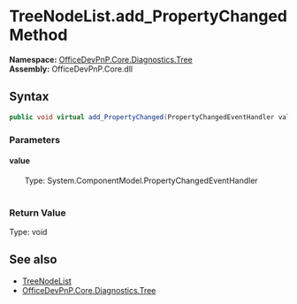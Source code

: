 # TreeNodeList.add_PropertyChanged Method  
  

**Namespace:** [OfficeDevPnP.Core.Diagnostics.Tree](OfficeDevPnP.Core.Diagnostics.Tree.md)  
**Assembly:** OfficeDevPnP.Core.dll  
## Syntax
```C#
public void virtual add_PropertyChanged(PropertyChangedEventHandler value)
```
### Parameters
#### value  
&emsp;&emsp;Type: System.ComponentModel.PropertyChangedEventHandler  
&emsp;&emsp;  

  

### Return Value
Type: void  

## See also
- [TreeNodeList](OfficeDevPnP.Core.Diagnostics.Tree.TreeNodeList.md) 
- [OfficeDevPnP.Core.Diagnostics.Tree](OfficeDevPnP.Core.Diagnostics.Tree.md) 

